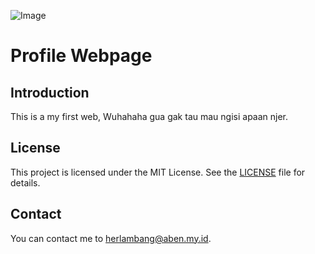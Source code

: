 ![Image](https://github.com/user-attachments/assets/6152ca89-a930-4fd7-a1dc-7991cf7c1d34)
# Profile Webpage

## Introduction
This is a my first web, Wuhahaha gua gak tau mau ngisi apaan njer.

## License
This project is licensed under the MIT License. See the [LICENSE](LICENSE) file for details.

## Contact
You can contact me to [herlambang@aben.my.id](mailto:herlambang@aben.my.id).

